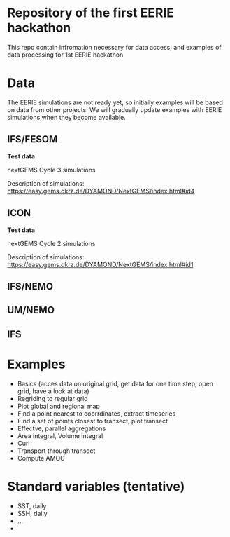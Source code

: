 Repository of the first EERIE hackathon
=======================================

This repo contain infromation necessary for data access, and examples of data processing for 1st EERIE hackathon

Data
====

The EERIE simulations are not ready yet, so initially examples will be based on data from other projects. We will gradually update examples with EERIE simulations when they become available.

IFS/FESOM
---------

**Test data** 

nextGEMS Cycle 3 simulations

Description of simulations: https://easy.gems.dkrz.de/DYAMOND/NextGEMS/index.html#id4

ICON
----

**Test data**

nextGEMS Cycle 2 simulations

Description of simulations: https://easy.gems.dkrz.de/DYAMOND/NextGEMS/index.html#id1

IFS/NEMO
--------

UM/NEMO
-------

IFS
---

Examples
========

* Basics (acces data on original grid, get data for one time step, open grid, have a look at data)
* Regriding to regular grid
* Plot global and regional map
* Find a point nearest to coorrdinates, extract timeseries
* Find a set of points closest to transect, plot transect
* Effectve, parallel aggregations
* Area integral, Volume integral
* Curl
* Transport through transect
* Compute AMOC

Standard variables (tentative)
==============================

* SST, daily
* SSH, daily
* ...
* 


